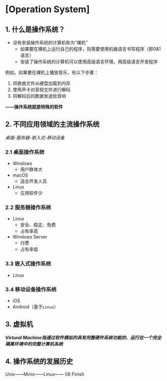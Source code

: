 # \[Operation System\]
## 1. 什么是操作系统？

- 没有安装操作系统的计算机称为“裸机”  
    - 如果要在裸机上运行自己的程序，则需要使用机器语言书写程序（即0&1语言）  
    - 安装了操作系统的计算机可以使用高级语言环境，用高级语言开发程序  

例如，如果要在裸机上播放音乐，有以下步骤：  
1. 将歌曲文件从硬盘加载到内存  
2. 使用声卡对音频文件进行解码  
3. 将解码后的数据发送给音响  

**——操作系统就是特殊的软件**  

## 2. 不同应用领域的主流操作系统  
*桌面-服务器-嵌入式-移动设备*  
### 2.1 桌面操作系统  
- Windows  
    - 用户群体大  
- macOS  
    - 适合开发人员  
- Linux  
    - 应用软件少  
### 2.2 服务器操作系统  
- Linux  
    - 安全、稳定、免费  
    - 占有率高  
- Windows Server  
    - 付费  
    - 占有率低  
### 3.3 嵌入式操作系统  
- Linux  
### 3.4 移动设备操作系统  
- iOS  
- Android（基于`Linux`）  
## 3. 虚拟机  
***Virtural Machine指通过软件模拟的具有完整硬件系统功能的、运行在一个完全隔离环境中的完整计算机系统***  
## 4. 操作系统的发展历史  
Unix——Minix——Linux——  08 Finish
